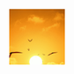<img src="https://raw.githubusercontent.com/oslingtl/oslingtl/main/flyawaywavegrower.gif" width="20%" height="20%">
